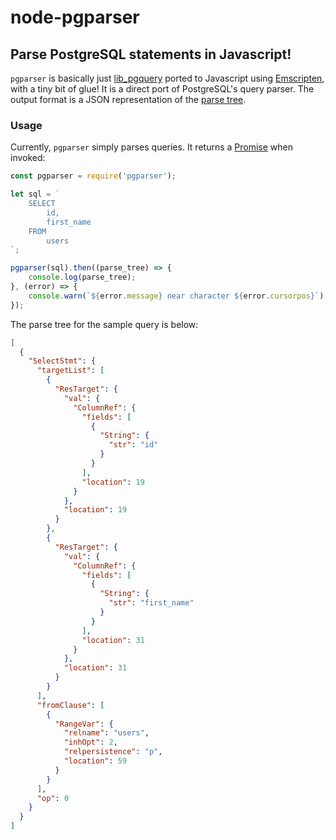 # node-pgparser

## Parse PostgreSQL statements in Javascript!
`pgparser` is basically just [lib_pgquery](https://github.com/lfittl/libpg_query) ported to Javascript using [Emscripten](http://kripken.github.io/emscripten-site/), with a tiny bit of glue! It is a direct port of PostgreSQL's query parser. The output format is a JSON representation of the [parse tree](https://wiki.postgresql.org/wiki/Query_Parsing).
### Usage
Currently, `pgparser` simply parses queries. It returns a [Promise](https://developer.mozilla.org/en-US/docs/Web/JavaScript/Reference/Global_Objects/Promise) when invoked:

```javascript
const pgparser = require('pgparser');

let sql = `
    SELECT
        id,
        first_name
    FROM
        users
`;

pgparser(sql).then((parse_tree) => {
    console.log(parse_tree);
}, (error) => {
    console.warn(`${error.message} near character ${error.cursorpos}`);
});
```
The parse tree for the sample query is below:
```json
[
  {
    "SelectStmt": {
      "targetList": [
        {
          "ResTarget": {
            "val": {
              "ColumnRef": {
                "fields": [
                  {
                    "String": {
                      "str": "id"
                    }
                  }
                ],
                "location": 19
              }
            },
            "location": 19
          }
        },
        {
          "ResTarget": {
            "val": {
              "ColumnRef": {
                "fields": [
                  {
                    "String": {
                      "str": "first_name"
                    }
                  }
                ],
                "location": 31
              }
            },
            "location": 31
          }
        }
      ],
      "fromClause": [
        {
          "RangeVar": {
            "relname": "users",
            "inhOpt": 2,
            "relpersistence": "p",
            "location": 59
          }
        }
      ],
      "op": 0
    }
  }
]
```